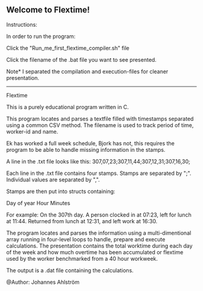 Welcome to Flextime!
----------------------------------------------------------------------------------
Instructions:

In order to run the program:

Click the "Run_me_first_flextime_compiler.sh" file

Click the filename of the .bat file you want to see presented.

Note* I separated the compilation and execution-files for cleaner presentation.

----------------------------------------------------------------------------------

Flextime

This is a purely educational program written in C.

This program locates and parses a textfile filled with timestamps
separated using a common CSV method.
The filename is used to track period of time, worker-id and name.

Ek has worked a full week schedule, Bjork has not, this requires the program 
to be able to handle missing information in the stamps.

A line in the .txt file looks like this:
307,07,23;307,11,44;307,12,31;307,16,30;

Each line in the .txt file contains four stamps.
Stamps are separated by ";".
Individual values are separated by ",".

Stamps are then put into structs containing:

Day of year
Hour
Minutes

For example:
On the 307th day.
A person clocked in at 07:23, left for lunch at 11:44.
Returned from lunch at 12:31, and left work at 16:30.

The program locates and parses the information using a multi-dimentional array
running in four-level loops to handle, prepare and execute calculations.
The presentation contains the total worktime during each day of the week
and how much overtime has been accumulated or flextime used by the worker
benchmarked from a 40 hour workweek.

The output is a .dat file containing the calculations.

@Author: Johannes Ahlström
